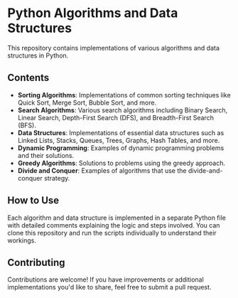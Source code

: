 # Python Algorithms and Data Structures

This repository contains implementations of various algorithms and data structures in Python. 

## Contents

- **Sorting Algorithms**: Implementations of common sorting techniques like Quick Sort, Merge Sort, Bubble Sort, and more.
- **Search Algorithms**: Various search algorithms including Binary Search, Linear Search, Depth-First Search (DFS), and Breadth-First Search (BFS).
- **Data Structures**: Implementations of essential data structures such as Linked Lists, Stacks, Queues, Trees, Graphs, Hash Tables, and more.
- **Dynamic Programming**: Examples of dynamic programming problems and their solutions.
- **Greedy Algorithms**: Solutions to problems using the greedy approach.
- **Divide and Conquer**: Examples of algorithms that use the divide-and-conquer strategy.

## How to Use

Each algorithm and data structure is implemented in a separate Python file with detailed comments explaining the logic and steps involved. You can clone this repository and run the scripts individually to understand their workings.

## Contributing

Contributions are welcome! If you have improvements or additional implementations you'd like to share, feel free to submit a pull request.
